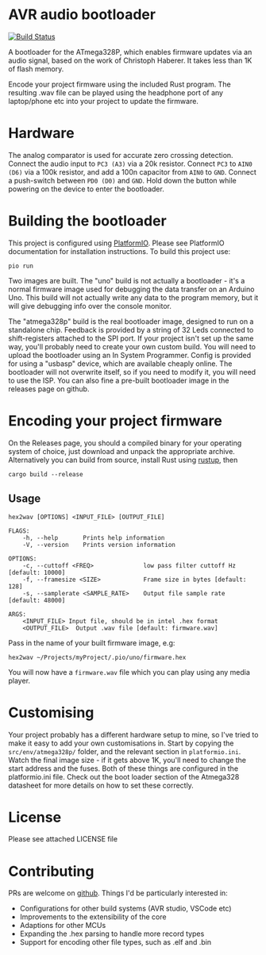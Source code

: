 
# AVR audio bootloader
[![Build Status](https://travis-ci.com/orukusaki/avr-audio-bootloader.svg?branch=main)](https://travis-ci.com/orukusaki/avr-audio-bootloader)

A bootloader for the ATmega328P, which enables firmware updates via an audio signal, based on the work of Christoph Haberer. It takes less than 1K of flash memory.

Encode your project firmware using the included Rust program.  The resulting .wav file can be played using the headphone port of any laptop/phone etc into your project to update the firmware.

# Hardware

The analog comparator is used for accurate zero crossing detection.
Connect the audio input to `PC3 (A3)` via a 20k resistor. Connect `PC3` to `AIN0 (D6)` via a 100k resistor, and add a 100n capacitor from `AIN0` to `GND`.
Connect a push-switch between `PD0 (D0)` and `GND`.  Hold down the button while powering on the device to enter the bootloader.

# Building the bootloader

This project is configured using [PlatformIO](https://platformio.org/). Please see PlatformIO documentation for installation instructions. To build this project use:

    pio run

Two images are built. The "uno" build is not actually a bootloader - it's a normal firmware image used for debugging the data transfer on an Arduino Uno.  This build will not actually write any data to the program memory, but it will give debugging info over the console monitor.

The "atmega328p" build is the real bootloader image, designed to run on a standalone chip. Feedback is provided by a string of 32 Leds connected to shift-registers attached to the SPI port.  If your project isn't set up the same way, you'll probably need to create your own custom build.
You will need to upload the bootloader using an In System Programmer.  Config is provided for using a "usbasp" device, which are available cheaply online.  The bootloader will not overwrite itself, so if you need to modify it, you will need to use the ISP.
You can also fine a pre-built bootloader image in the releases page on github.

# Encoding your project firmware

On the Releases page, you should a compiled binary for your operating system of choice, just download and unpack the appropriate archive.
Alternatively you can build from source, install Rust using [rustup](https://rustup.rs/), then

    cargo build --release

## Usage
    hex2wav [OPTIONS] <INPUT_FILE> [OUTPUT_FILE]

    FLAGS:
        -h, --help       Prints help information
        -V, --version    Prints version information

    OPTIONS:
        -c, --cuttoff <FREQ>              low pass filter cuttoff Hz [default: 10000]
        -f, --framesize <SIZE>            Frame size in bytes [default: 128]
        -s, --samplerate <SAMPLE_RATE>    Output file sample rate [default: 48000]

    ARGS:
        <INPUT_FILE> Input file, should be in intel .hex format
        <OUTPUT_FILE>  Output .wav file [default: firmware.wav]

Pass in the name of your built firmware image, e.g:

    hex2wav ~/Projects/myProject/.pio/uno/firmware.hex

You will now have a `firmware.wav` file which you can play using any media player.

# Customising

Your project probably has a different hardware setup to mine, so I've tried to make it easy to add your own customisations in.  Start by copying the `src/env/atmega328p/` folder, and the relevant section in `platformio.ini`.  Watch the final image size - if it gets above 1K, you'll need to change the start address and the fuses.  Both of these things are configured in the platformio.ini file. Check out the boot loader section of the Atmega328 datasheet for more details on how to set these correctly.  

# License
Please see attached LICENSE file

# Contributing
PRs are welcome on [github](https://github.com/orukusaki/avr-audio-bootloader).  Things I'd be particularly interested in:
* Configurations for other build systems (AVR studio, VSCode etc)
* Improvements to the extensibility of the core
* Adaptions for other MCUs
* Expanding the .hex parsing to handle more record types
* Support for encoding other file types, such as .elf and .bin
